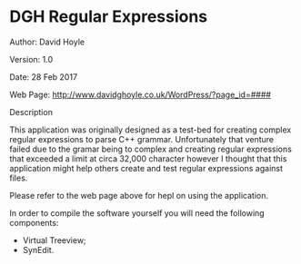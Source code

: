# DGH Regular Expressions

Author: David Hoyle

Version: 1.0

Date: 28 Feb 2017

Web Page: http://www.davidghoyle.co.uk/WordPress/?page_id=####



Description

This application was originally designed as a test-bed for creating complex regular expressions
to parse C++ grammar. Unfortunately that venture failed due to the gramar being to complex and
creating regular expressions that exceeded a limit at circa 32,000 character however I thought
that this application might help others create and test regular expressions against files.

Please refer to the web page above for hepl on using the application.

In order to compile the software yourself you will need the following components:
 * Virtual Treeview;
 * SynEdit.
